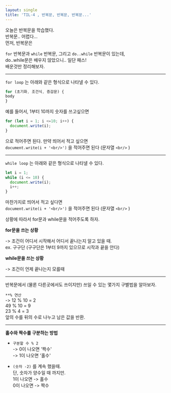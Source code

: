 ```yaml
---
layout: single
title: 'TIL-4 , 반복문, 반복문, 반복문...'
---
```


오늘은 반복문을 학습했다.  
반복문.. 어렵다...  
먼저, 반복문은  

`for` 반복문과 `while` 반복문, 그리고 `do..while` 반복문이 있는데,  
do..while문은 배우지 않았으니.. 일단 패스!  
배운것만 정리해보자.  

***

`for loop` 는 아래와 같은 형식으로 나타낼 수 있다.

>
```javascript
for (초기화, 조건식, 증감문) {
body
}
```

예를 들어서, 1부터 10까지 숫자를 쓰고싶으면  

>
```javascript
for (let i = 1; i <=10; i++) {
  document.write(i);
}
```

으로 적어주면 된다. 만약 띄어서 적고 싶으면  
`document.write(i + '<br/>')` 을 적어주면 된다 (문자열 `<br/>` )  

***

`while loop` 는 아래와 같은 형식으로 나타낼 수 있다.

>
```javascript
let i = 1;
while (i <= 10) {
  document.write(i);
  i++;
}
```

마찬가지로 띄어서 적고 싶다면  
`document.write(i + '<br/>')` 을 적어주면 된다 (문자열 `<br/>` )

상황에 따라서 for문과 while문을 적어주도록 하자.

**for문을 쓰는 상황**

-> 조건이 어디서 시작해서 어디서 끝나는지 알고 있을 때.  
ex. 구구단 (구구단은 1부터 9까지 있으므로 시작과 끝을 안다)  

**while문을 쓰는 상황**

-> 조건이 언제 끝나는지 모를때  

***

반복문에서 (물론 다른곳에서도 쓰이지만) 쓰일 수 있는 몇가지 구별법을 알아보자.  

> 
`**% 연산`  
-> 12 % 10 = 2  
49 % 10 = 9  
23 % 4 = 3  
앞의 수를 뒤의 수로 나누고 남은 값을 반환.  

***

**홀수와 짝수를 구분하는 방법**  

- `구분할 수 % 2`  
-> 0이 나오면 '짝수'  
-> 1이 나오면 '홀수'  

- `(숫자 -2)` 를 계속 했을때.  
단, 숫자가 양수일 때 까지만.  
1이 나오면 -> 홀수  
0이 나오면 -> 짝수  
<!--stackedit_data:
eyJoaXN0b3J5IjpbLTkyMDI0Njg2Ml19
-->